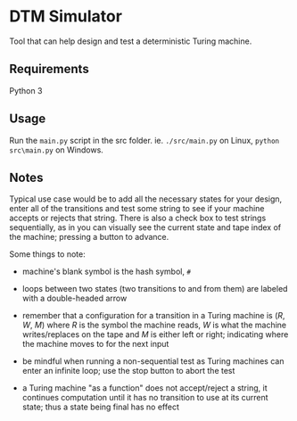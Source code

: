 # DTM Simulator

Tool that can help design and test a deterministic Turing machine.

## Requirements

Python 3

## Usage

Run the `main.py` script in the src folder. ie. `./src/main.py` on Linux, `python src\main.py` on Windows.

## Notes

Typical use case would be to add all the necessary states for your design, enter all of the transitions and test some string to see if your machine accepts or rejects that string. There is also a check box to test strings sequentially, as in you can visually see the current state and tape index of the machine; pressing a button to advance.

Some things to note:

- machine's blank symbol is the hash symbol, `#`

- loops between two states (two transitions to and from them) are labeled with a double-headed arrow

- remember that a configuration for a transition in a Turing machine is (*R*, *W*, *M*) where *R* is the symbol the machine reads, *W* is what the machine writes/replaces on the tape and *M* is either left or right; indicating where the machine moves to for the next input

- be mindful when running a non-sequential test as Turing machines can enter an infinite loop; use the stop button to abort the test

- a Turing machine "as a function" does not accept/reject a string, it continues computation until it has no transition to use at its current state; thus a state being final has no effect
